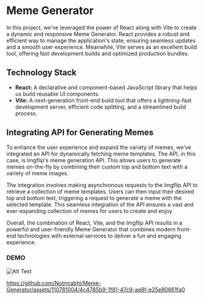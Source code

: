 # Meme Generator

In this project, we've leveraged the power of React along with Vite to create a dynamic and responsive Meme Generator. React provides a robust and efficient way to manage the application's state, ensuring seamless updates and a smooth user experience. Meanwhile, Vite serves as an excellent build tool, offering fast development builds and optimized production bundles.

## Technology Stack
- **React:** A declarative and component-based JavaScript library that helps us build reusable UI components.
- **Vite:** A next-generation front-end build tool that offers a lightning-fast development server, efficient code splitting, and a streamlined build process.

## Integrating API for Generating Memes
To enhance the user experience and expand the variety of memes, we've integrated an API for dynamically fetching meme templates. The API, in this case, is Imgflip's meme generation API. This allows users to generate memes on-the-fly by combining their custom top and bottom text with a variety of meme images.

The integration involves making asynchronous requests to the Imgflip API to retrieve a collection of meme templates. Users can then input their desired top and bottom text, triggering a request to generate a meme with the selected template. This seamless integration of the API ensures a vast and ever-expanding collection of memes for users to create and enjoy.

Overall, the combination of React, Vite, and the Imgflip API results in a powerful and user-friendly Meme Generator that combines modern front-end technologies with external services to deliver a fun and engaging experience.


### DEMO

![Alt Text](https://github.com/Notmrabhi/Meme-Generator/assets/110781004/d36e57e5-bfd8-4278-91c2-2667e53e8668)



https://github.com/Notmrabhi/Meme-Generator/assets/110781004/4c4785b9-1f81-47c9-ae8f-e25e80661fa0


